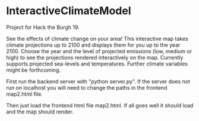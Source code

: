 # InteractiveClimateModel
Project for Hack the Burgh 19.

See the effects of climate change on your area! This interactive map takes climate projections up to 2100 and displays them for you up to the year 2100. Choose the year and the level of projected emissions (low, medium or high) to see the projections rendered interactively on the map. Currently supports projected sea-levels and temperatures. Further climate variables might be forthcoming.

First run the backend server with "python server.py". If the server does not run on localhost you will need to change the paths in the frontend map2.html file.

Then just load the frontend html file map2.html. If all goes well it should load and the map should render.
